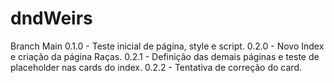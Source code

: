 # dndWeirs
Branch Main
0.1.0 - Teste inicial de página, style e script.
0.2.0 - Novo Index e criação da página Raças.
0.2.1 - Definição das demais páginas e teste de placeholder nas cards do index.
0.2.2 - Tentativa de correção do card.